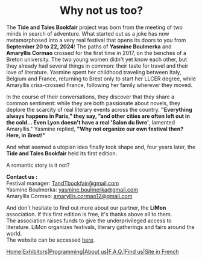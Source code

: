 # <center>Why not us too?</center>

The **Tide and Tales Bookfair** project was born from the meeting of two minds in search of adventure.
What started out as a joke has now metamorphosed into a very real festival that opens its doors to you from **September 20 to 22, 2024**!
The paths of **Yasmine Boulmerka** and **Amaryllis Cormao** crossed for the first time in 2017, on the benches of a Breton university. The two young women didn't yet know each other, but they already had several things in common: their taste for travel and their love of literature. Yasmine spent her childhood traveling between Italy, Belgium and France, returning to Brest only to start her LLCER degree, while Amaryllis criss-crossed France, following her family wherever they moved. 

In the course of their conversations, they discover that they share a common sentiment: while they are both passionate about novels, they deplore the scarcity of real literary events across the country. 
**"Everything always happens in Paris,” they say, ”and other cities are often left out in the cold... Even Lyon doesn't have a real 'Salon du livre'**, lamented Amaryllis." Yasmine replied, **"Why not organize our own festival then? Here, in Brest!"**

And what seemed a utopian idea finally took shape and, four years later, the **Tide and Tales Bookfair** held its first edition.

A romantic story is it not?

**Contact us :**  
Festival manager: TandTbookfair@gmail.com  
Yasmine Boulmerka: yasmine.boulmerka@gmail.com  
Amaryllis Cormao: amaryllis.cormao12@gmail.com  

And don't hesitate to find out more about our partner, the **LiMon** association. If this first edition is free, it's thanks above all to them.  
The association raises funds to give the underprivileged access to literature. LiMon organizes festivals, literary gatherings and fairs around the world.  
The website can be accessed [here](https://www.LiMon.com/).

[Home](Index.md)|[Exhibitors](Exhibitors.md)|[Programming](Programming.md)|[About us](AboutUs.md)|[F.A.Q.](Ask.md)|[Find us](WhereTo.md)|[Site in French](../fr/Aboutus.md)
